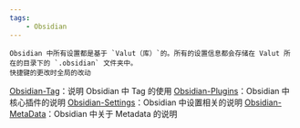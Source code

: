 ```yaml
---
tags:
    - Obsidian
---
```



```ad-note
Obsidian 中所有设置都是基于 `Valut（库）`的。所有的设置信息都会存储在 Valut 所在的目录下的 `.obsidian` 文件夹中。
快捷键的更改时全局的改动
```

[Obsidian-Tag](Obsidian-Tag.md)：说明 Obsidian 中 Tag 的使用
[Obsidian-Plugins](Obsidian/Obsidian-Plugins.md)：Obsidian 中核心插件的说明
[Obsidian-Settings](Obsidian/Obsidian-Settings.md)：Obsidian 中设置相关的说明
[Obsidian-MetaData](Obsidian/Obsidian-MetaData.md)：Obsidian 中关于 Metadata 的说明

